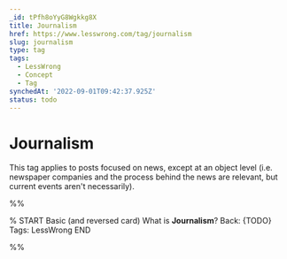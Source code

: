 ```yaml
---
_id: tPfh8oYyG8Wgkkg8X
title: Journalism
href: https://www.lesswrong.com/tag/journalism
slug: journalism
type: tag
tags:
  - LessWrong
  - Concept
  - Tag
synchedAt: '2022-09-01T09:42:37.925Z'
status: todo
---
```


# Journalism

This tag applies to posts focused on news, except at an object level (i.e. newspaper companies and the process behind the news are relevant, but current events aren't necessarily).


%%

% START
Basic (and reversed card)
What is **Journalism**?
Back: {TODO}
Tags: LessWrong
END

%%
	
